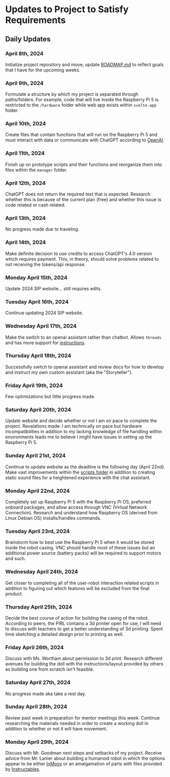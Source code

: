 # Updates to Project to Satisfy Requirements

## Daily Updates

### April 8th, 2024

Initialize project repository and move, update [ROADMAP.md](ROADMAP.md) to reflect goals that I have for the upcoming weeks.

### April 9th, 2024

Formulate a structure by which my project is separated through paths/folders. For example, code that will live inside the Raspberry Pi 5 is restricted to the `/hardware` folder while web app exists within `svelte-app` folder.

### April 10th, 2024

Create files that contain functions that will run on the Raspberry Pi 5 and must interact with data or communicate with ChatGPT according to [OpenAI](https://platform.openai.com/docs/guides/text-generation).

### April 11th, 2024

Finish up on prototype scripts and their functions and reorganize them into files within the `manager` folder.

### April 12th, 2024

ChatGPT does not return the required text that is expected. Research whether this is because of the current plan (free) and whether this issue is code related or cash related.

### April 13th, 2024

No progress made due to traveling.

### April 14th, 2024

Make definite decision to use credits to access ChatGPT's 4.0 version which requires payment. This, in theory, should solve problems related to not receiving the tokens/api response.

### Monday April 15th, 2024

Update 2024 SIP website... still requires edits.

### Tuesday April 16th, 2024

Continue updating 2024 SIP website.

### Wednesday April 17th, 2024

Make the switch to an openai assistant rather than chatbot. Allows `threads` and has more support for [instructions](https://platform.openai.com/docs/assistants/how-it-works).

### Thursday April 18th, 2024

Successfully switch to openai assistant and review docs for how to develop and instruct my own custom assistant (aka the "Storyteller").

### Friday April 19th, 2024

Few optimizations but little progress made.

### Saturday April 20th, 2024

Update website and decide whether or not I am on pace to complete the project. Revelations made: I am technically on pace but hardware incompatibilities in addition to my lacking knowledge of file handling within environments leads me to believe I might have issues in setting up the Raspberry Pi 5.

### Sunday April 21st, 2024

Continue to update website as the deadline is the following day (April 22nd). Make vast improvements within the [scripts folder](project/hardware/manager/scripts) in addition to creating static sound files for a heightened experience with the chat assistant.

### Monday April 22nd, 2024

Completely set up Raspberry Pi 5 with the Raspberry Pi OS, preferred onboard packages, and allow access through VNC (Virtual Network Connection). Research and understand how Raspberry OS (derived from Linux Debian OS) installs/handles commands.

### Tuesday April 23rd, 2024

Brainstorm how to best use the Raspberry Pi 5 when it would be stored inside the robot casing. VNC should handle most of these issues but an additional power source (battery packs) will be required to support motors and such.

### Wednesday April 24th, 2024

Get closer to completing all of the user-robot interaction related scripts in addition to figuring out which features will be excluded from the final product.

### Thursday April 25th, 2024

Decide the best course of action for building the casing of the robot. According to peers, the PIRL contains a 3d printer open for use, I will need to discuss with teachers to get a better understanding of 3d printing. Spent time sketching a detailed design prior to printing as well.

### Friday April 26th, 2024

Discuss with Ms. Wortham about permission to 3d print. Research different avenues for building the doll with the instructions/layout provided by others as building one from scratch isn't feasible.

### Saturday April 27th, 2024

No progress made aka take a rest day.

### Sunday April 28th, 2024

Review past week in preparation for mentor meetings this week. Continue researching the materials needed in order to create a working doll in addition to whether or not it will have movement.

### Monday April 29th, 2024

Discuss with Mr. Goodman next steps and setbacks of my project. Receive advice from Mr. Lanier about building a humanoid robot in which the options appear to be either [InMoov](https://inmoov.fr) or an amalgamation of parts with files provided by [Instructables](https://instructables.com).
